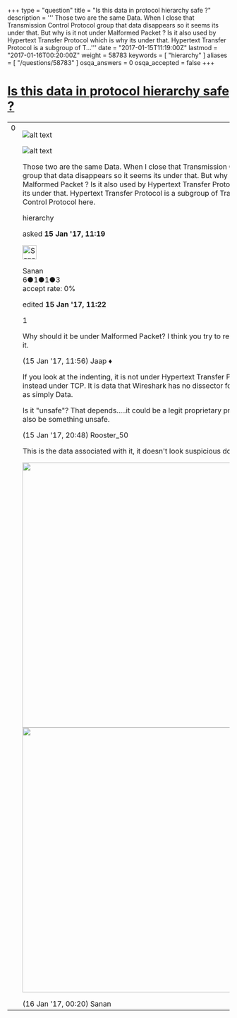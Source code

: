 +++
type = "question"
title = "Is this data in protocol hierarchy safe ?"
description = '''  Those two are the same Data. When I close that Transmission Control Protocol group that data disappears so it seems its under that.  But why is it not under Malformed Packet ? Is it also used by Hypertext Transfer Protocol which is why its under that. Hypertext Transfer Protocol is a subgroup of T...'''
date = "2017-01-15T11:19:00Z"
lastmod = "2017-01-16T00:20:00Z"
weight = 58783
keywords = [ "hierarchy" ]
aliases = [ "/questions/58783" ]
osqa_answers = 0
osqa_accepted = false
+++

<div class="headNormal">

# [Is this data in protocol hierarchy safe ?](/questions/58783/is-this-data-in-protocol-hierarchy-safe)

</div>

<div id="main-body">

<div id="askform">

<table id="question-table" style="width:100%;"><colgroup><col style="width: 50%" /><col style="width: 50%" /></colgroup><tbody><tr class="odd"><td style="width: 30px; vertical-align: top"><div class="vote-buttons"><span id="post-58783-upvote" class="ajax-command post-vote up" rel="nofollow" title="I like this post (click again to cancel)"> </span><div id="post-58783-score" class="post-score" title="current number of votes">0</div><span id="post-58783-downvote" class="ajax-command post-vote down" rel="nofollow" title="I dont like this post (click again to cancel)"> </span> <span id="favorite-mark" class="ajax-command favorite-mark" rel="nofollow" title="mark/unmark this question as favorite (click again to cancel)"> </span><div id="favorite-count" class="favorite-count"></div></div></td><td><div id="item-right"><div class="question-body"><p><img src="http://i.imgur.com/82S6xpX.png" alt="alt text" /></p><p><img src="http://i.imgur.com/wCXFdxk.png" alt="alt text" /></p><p>Those two are the same Data. When I close that Transmission Control Protocol group that data disappears so it seems its under that. But why is it not under Malformed Packet ? Is it also used by Hypertext Transfer Protocol which is why its under that. Hypertext Transfer Protocol is a subgroup of Transmission Control Protocol here.</p></div><div id="question-tags" class="tags-container tags"><span class="post-tag tag-link-hierarchy" rel="tag" title="see questions tagged &#39;hierarchy&#39;">hierarchy</span></div><div id="question-controls" class="post-controls"></div><div class="post-update-info-container"><div class="post-update-info post-update-info-user"><p>asked <strong>15 Jan '17, 11:19</strong></p><img src="https://secure.gravatar.com/avatar/4066025cca7dd075cc2c5f0422518624?s=32&amp;d=identicon&amp;r=g" class="gravatar" width="32" height="32" alt="Sanan&#39;s gravatar image" /><p><span>Sanan</span><br />
<span class="score" title="6 reputation points">6</span><span title="1 badges"><span class="badge1">●</span><span class="badgecount">1</span></span><span title="1 badges"><span class="silver">●</span><span class="badgecount">1</span></span><span title="3 badges"><span class="bronze">●</span><span class="badgecount">3</span></span><br />
<span class="accept_rate" title="Rate of the user&#39;s accepted answers">accept rate:</span> <span title="Sanan has no accepted answers">0%</span></p></img></div><div class="post-update-info post-update-info-edited"><p><span> edited <strong>15 Jan '17, 11:22</strong> </span></p></div></div><div id="comments-container-58783" class="comments-container"><span id="58785"></span><div id="comment-58785" class="comment"><div id="post-58785-score" class="comment-score">1</div><div class="comment-text"><p>Why should it be under Malformed Packet? I think you try to read too much into it.</p></div><div id="comment-58785-info" class="comment-info"><span class="comment-age">(15 Jan '17, 11:56)</span> <span class="comment-user userinfo">Jaap ♦</span></div></div><span id="58797"></span><div id="comment-58797" class="comment"><div id="post-58797-score" class="comment-score"></div><div class="comment-text"><p>If you look at the indenting, it is not under Hypertext Transfer Protocol, but instead under TCP. It is data that Wireshark has no dissector for, thus listing it as simply Data.</p><p>Is it "unsafe"? That depends.....it could be a legit proprietary protocol, but could also be something unsafe.</p></div><div id="comment-58797-info" class="comment-info"><span class="comment-age">(15 Jan '17, 20:48)</span> <span class="comment-user userinfo">Rooster_50</span></div></div><span id="58800"></span><div id="comment-58800" class="comment"><div id="post-58800-score" class="comment-score"></div><div class="comment-text"><p>This is the data associated with it, it doesn't look suspicious does it?</p><p><img src="http://i.imgur.com/002HuvQ.png" width="600" /> <img src="http://i.imgur.com/BzRgu9C.png" width="600" /></p></div><div id="comment-58800-info" class="comment-info"><span class="comment-age">(16 Jan '17, 00:20)</span> <span class="comment-user userinfo">Sanan</span></div></div></div><div id="comment-tools-58783" class="comment-tools"></div><div class="clear"></div><div id="comment-58783-form-container" class="comment-form-container"></div><div class="clear"></div></div></td></tr></tbody></table>

</div>

</div>

